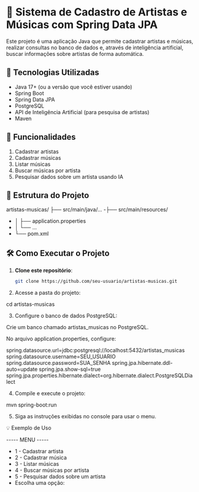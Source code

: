 # 🎵 Sistema de Cadastro de Artistas e Músicas com Spring Data JPA

Este projeto é uma aplicação Java que permite cadastrar artistas e músicas, realizar consultas no banco de dados e, através de inteligência artificial, buscar informações sobre artistas de forma automática.

## 🚀 Tecnologias Utilizadas
- Java 17+ (ou a versão que você estiver usando)
- Spring Boot
- Spring Data JPA
- PostgreSQL
- API de Inteligência Artificial (para pesquisa de artistas)
- Maven

## 📌 Funcionalidades
1. Cadastrar artistas
2. Cadastrar músicas
3. Listar músicas
4. Buscar músicas por artista
5. Pesquisar dados sobre um artista usando IA

## 📂 Estrutura do Projeto
artistas-musicas/
├── src/main/java/...
-├── src/main/resources/
- │   ├── application.properties
- │   └── ...
- └── pom.xml

## 🛠 Como Executar o Projeto
1. **Clone este repositório**:
   ```bash
   git clone https://github.com/seu-usuario/artistas-musicas.git
   
2. Acesse a pasta do projeto:

cd artistas-musicas

3. Configure o banco de dados PostgreSQL:

Crie um banco chamado artistas_musicas no PostgreSQL.

No arquivo application.properties, configure:

spring.datasource.url=jdbc:postgresql://localhost:5432/artistas_musicas
spring.datasource.username=SEU_USUARIO
spring.datasource.password=SUA_SENHA
spring.jpa.hibernate.ddl-auto=update
spring.jpa.show-sql=true
spring.jpa.properties.hibernate.dialect=org.hibernate.dialect.PostgreSQLDialect

4. Compile e execute o projeto:

mvn spring-boot:run

5. Siga as instruções exibidas no console para usar o menu.

💡 Exemplo de Uso

----- MENU -----
- 1 - Cadastrar artista
- 2 - Cadastrar música
- 3 - Listar músicas
- 4 - Buscar músicas por artista
- 5 - Pesquisar dados sobre um artista
- Escolha uma opção:
